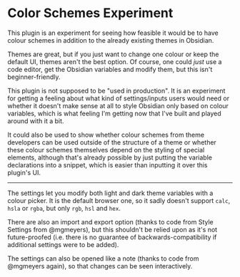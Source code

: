 # Color Schemes Experiment

This plugin is an experiment for seeing how feasible it would be to have colour schemes in addition to the already existing themes in Obsidian.

Themes are great, but if you just want to change one colour or keep the default UI, themes aren't the best option. Of course, one could *just* use a code editor, get the Obsidian variables and modify them, but this isn't beginner-friendly.

This plugin is not supposed to be "used in production". It is an experiment for getting a feeling about what kind of settings/inputs users would need or whether it doesn't make sense at all to style Obsidian only based on colour variables, which is what feeling I'm getting now that I've built and played around with it a bit.

It could also be used to show whether colour schemes from theme developers can be used outside of the structure of a theme or whether these colour schemes themselves depend on the styling of special elements, although that's already possible by just putting the variable declarations into a snippet, which is easier than inputting it over this plugin's UI.

---

The settings let you modify both light and dark theme variables with a colour picker. It is the default browser one, so it sadly doesn't support `calc`, `hsla` or `rgba`, but only `rgb`, `hsl` and `hex`. 

There are also an import and export option (thanks to code from Style Settings from @mgmeyers), but this shouldn't be relied upon as it's not future-proofed (i.e. there is no guarantee of backwards-compatibility if additional settings were to be added).

The settings can also be opened like a note (thanks to code from @mgmeyers again), so that changes can be seen interactively.

